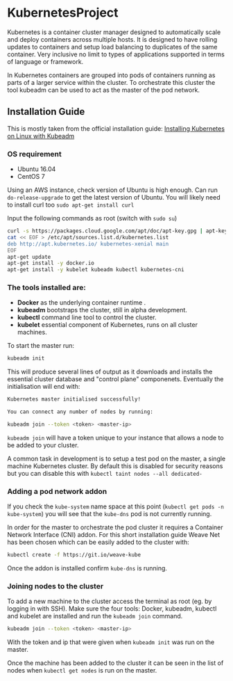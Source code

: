 # KubernetesProject

Kubernetes is a container cluster manager designed to automatically scale and deploy containers across multiple hosts. It is designed to have rolling updates to containers and setup load balancing to duplicates of the same container. Very inclusive no limit to types of applications supported in terms of language or framework.

In Kubernetes containers are grouped into pods of containers running as parts of a larger service within the cluster. To orchestrate this cluster the tool kubeadm can be used to act as the master of the pod network.

## Installation Guide

This is mostly taken from the official installation guide: [Installing Kubernetes on Linux with Kubeadm](http://kubernetes.io/docs/getting-started-guides/kubeadm/)

### OS requirement
  - Ubuntu 16.04
  - CentOS 7
  
  
Using an AWS instance, check version of Ubuntu is high enough. Can run `do-release-upgrade` to get the latest version of Ubuntu.
You will likely need to install curl too `sudo apt-get install curl`

Input the following commands as root (switch with `sudo su`)

```bash
curl -s https://packages.cloud.google.com/apt/doc/apt-key.gpg | apt-key add -
cat << EOF > /etc/apt/sources.list.d/kubernetes.list
deb http://apt.kubernetes.io/ kubernetes-xenial main
EOF
apt-get update
apt-get install -y docker.io
apt-get install -y kubelet kubeadm kubectl kubernetes-cni
```
### The tools installed are:
* **Docker** as the underlying container runtime .
* **kubeadm** bootstraps the cluster, still in alpha development.
* **kubectl** command line tool to control the cluster.
* **kubelet** essential component of Kubernetes, runs on all cluster machines.

To start the master run:
```bash
kubeadm init
```
This will produce several lines of output as it downloads and installs the essential cluster database and "control plane" componenets. Eventually the initialisation will end with:
```bash
Kubernetes master initialised successfully!

You can connect any number of nodes by running:

kubeadm join --token <token> <master-ip>
```
`kubeadm join` will have a token unique to your instance that allows a node to be added to your cluster.

A common task in development is to setup a test pod on the master, a single machine Kubernetes cluster. By default this is disabled for security reasons but you can disable this with `kubectl taint nodes --all dedicated-`

### Adding a pod network addon

If you check the `kube-system` name space at this point (`kubectl get pods -n kube-system`) you will see that the `kube-dns` pod is not currently running.

In order for the master to orchestrate the pod cluster it requires a Container Network Interface (CNI) addon. For this short installation guide Weave Net has been chosen which can be easily added to the cluster with:
```bash
kubectl create -f https://git.io/weave-kube
```
Once the addon is installed confirm `kube-dns` is running.

### Joining nodes to the cluster

To add a new machine to the cluster access the terminal as root (eg. by logging in with SSH). Make sure the four tools: Docker, kubeadm, kubectl and kubelet are installed and run the `kubeadm join` command.
```bash
kubeadm join --token <token> <master-ip>
```
With the token and ip that were given when `kubeadm init` was run on the master.

Once the machine has been added to the cluster it can be seen in the list of nodes when `kubectl get nodes` is run on the master.
